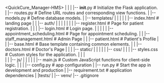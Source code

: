 <QuickCure_Manager-HMS>
|    |
|    |-- __init__.py                            # Initialize the Flask application.
|    |-- routes.py                              # Define URL routes and corresponding view functions.
|    |-- models.py                              # Define database models.
|    |-- templates/
|    |     |
|    |     |-- index.html                       # landing page
|    |     |-- auth/
|    |     |    |
|    |     |    |-- register.html               # Page for patient registration.
|    |     |    |-- login.html                  # Login page.
|    |     |
|    |     |-- appointment_scheduling.html      # Page for appointment scheduling.
|    |     |-- staff_management.html            # Admin Page
|    |     |-- patient.html                     # Patient's Profile
|    |     |-- base.html                        # Base template containing common elements.
|    |     |-- doctors.html                     # Doctor's Page
|    |
|    |-- static/
|    |    |
|    |    |-- css/
|    |    |    |-- styles.css                    # Custom styles for the application.
|    |    |    
|    |    |-- js/
|    |        |
|    |        |-- main.js                       # Custom JavaScript functions for client-side logic.
|    |
|    |-- config.py                              # app configuration
|    |-- run.py                                 # Start the app in development and production
|    |-- requirement.txt                        # application dependencies
|
|tests/
|
|-- venv/
|-- .gitignore